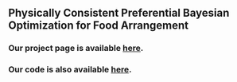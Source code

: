 ## Physically Consistent Preferential Bayesian Optimization for Food Arrangement

### Our project page is available [here](https://y-kwon.github.io/pcpbo/).

### Our code is also available [here](https://github.com/y-kwon/pcpbo).


